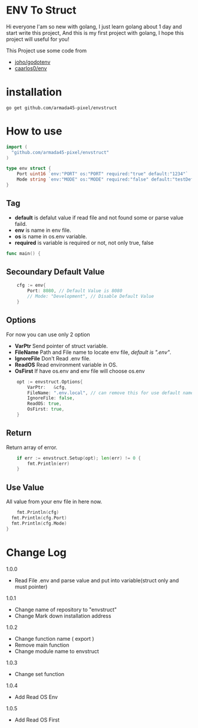 # ENV To Struct

Hi everyone I'am so new with golang,
I just learn golang about 1 day and start write this project,
And this is my first project with golang,
I hope this project will useful for you!

This Project use some code from
* [joho/godotenv](https://github.com/joho/godotenv)
* [caarlos0/env](https://github.com/caarlos0/env)

# installation
```shell
go get github.com/armada45-pixel/envstruct
```

# How to use
```go
import (
  "github.com/armada45-pixel/envstruct"
)

type env struct {
	Port uint16 `env:"PORT" os:"PORT" required:"true" default:"1234"`
	Mode string `env:"MODE" os:"MODE" required:"false" default:"testDefalut"`
}
```
## Tag
* **default** is defalut value if read file and not found some or parse value faild.
* **env** is name in env file.
* **os** is name in os.env variable.
* **required** is variable is required or not, not only true, false
```go
func main() {
```
## Secoundary Default Value
```go
	cfg := env{
		Port: 8080, // Default Value is 8080
		// Mode: "Development", // Disable Default Value
	}
```
## Options
For now you can use only 2 option
* **VarPtr** Send pointer of struct variable.
* **FileName** Path and File name to locate env file, *default is ".env"*.
* **IgnoreFile** Don't Read .env file.
* **ReadOS** Read environment variable in OS.
* **OsFirst** If have os.env and env file will choose os.env
```go
	opt := envstruct.Options{
		VarPtr:   &cfg,
		FileName: ".env.local", // can remove this for use default name
		IgnoreFile: false,
		ReadOS: true,
		OsFirst: true,
	}
```
## Return
Return array of error.
```go
	if err := envstruct.Setup(opt); len(err) != 0 {
		fmt.Println(err)
	}
```
## Use Value
All value from your env file in here now.
```go
	fmt.Println(cfg)
  fmt.Println(cfg.Port)
  fmt.Println(cfg.Mode)
}

```

# Change Log

1.0.0
* Read File .env and parse value and put into variable(struct only and must pointer)

1.0.1
* Change name of repository to "envstruct"
* Change Mark down installation address

1.0.2
* Change function name ( export )
* Remove main function
* Change module name to envstruct

1.0.3
* Change set function

1.0.4
* Add Read OS Env

1.0.5
* Add Read OS First